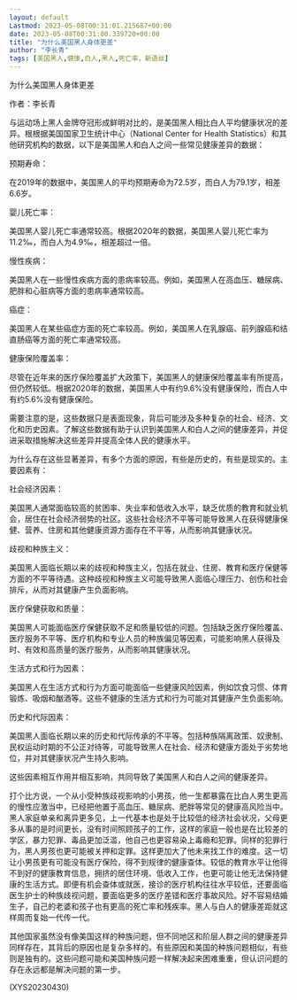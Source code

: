 ```yaml
---
layout: default
Lastmod: 2023-05-08T00:31:01.215687+00:00
date: 2023-05-08T00:31:00.339720+00:00
title: "为什么美国黑人身体更差"
author: "李长青"
tags: [美国黑人,健康,白人,黑人,死亡率，新语丝]
---
```


为什么美国黑人身体更差

作者：李长青

与运动场上黑人金牌夺冠形成鲜明对比的，是美国黑人相比白人平均健康状况的差异。根根据美国国家卫生统计中心（National Center for Health Statistics）和其他研究机构的数据，以下是美国黑人和白人之间一些常见健康差异的数据：

预期寿命：

在2019年的数据中，美国黑人的平均预期寿命为72.5岁，而白人为79.1岁，相差6.6岁。

婴儿死亡率：

美国黑人婴儿死亡率通常较高。根据2020年的数据，美国黑人婴儿死亡率为11.2‰，而白人为4.9‰，相差超过一倍。

慢性疾病：

美国黑人在一些慢性疾病方面的患病率较高。例如，美国黑人在高血压、糖尿病、肥胖和心脏病等方面的患病率通常较高。

癌症：

美国黑人在某些癌症方面的死亡率较高。例如，美国黑人在乳腺癌、前列腺癌和结直肠癌等方面的死亡率通常较高。

健康保险覆盖率：

尽管在近年来的医疗保险覆盖扩大政策下，美国黑人的健康保险覆盖率有所提高，但仍然较低。根据2020年的数据，美国黑人中有约9.6%没有健康保险，而白人中有约5.6%没有健康保险。

需要注意的是，这些数据只是表面现象，背后可能涉及多种复杂的社会、经济、文化和历史因素。了解这些数据有助于认识到美国黑人和白人之间的健康差异，并促进采取措施解决这些差异并提高全体人民的健康水平。

为什么存在这些显著差异，有多个方面的原因，有些是历史的，有些是现实的。主要因素有：

社会经济因素：

美国黑人通常面临较高的贫困率、失业率和低收入水平，缺乏优质的教育和就业机会，居住在社会经济弱势的社区。这些社会经济不平等可能导致黑人在获得健康保健、营养、住房和其他健康资源方面存在不平等，从而影响其健康状况。

歧视和种族主义：

美国黑人面临长期以来的歧视和种族主义，包括在就业、住房、教育和医疗保健等方面的不平等待遇。这种歧视和种族主义可能导致黑人面临心理压力、创伤和社会排斥，从而对其健康产生负面影响。

医疗保健获取和质量：

美国黑人可能面临医疗保健获取不足和质量较低的问题。包括缺乏医疗保险覆盖、医疗服务不平等、医疗机构和专业人员的种族偏见等因素，可能影响黑人获得及时、有效和高质量的医疗服务，从而影响其健康状况。

生活方式和行为因素：

美国黑人在生活方式和行为方面可能面临一些健康风险因素，例如饮食习惯、体育锻炼、吸烟和酗酒等。这些不健康的生活方式和行为可能对其健康产生负面影响。

历史和代际因素：

美国黑人面临长期以来的历史和代际传承的不平等。包括种族隔离政策、奴隶制、民权运动时期的不公正对待等，可能导致黑人在社会、经济和健康方面处于劣势地位，并对其健康状况产生持久影响。

这些因素相互作用并相互影响，共同导致了美国黑人和白人之间的健康差异。

打个比方说，一个从小受种族歧视影响的小男孩，他一生都暴露在比白人男生更高的慢性应激当中，已经把他置于高血压、糖尿病、肥胖等常见的健康高风险当中。黑人家庭单亲和离异更多见，上一代基本也是处于比较低的经济社会状况，父母更多从事的是时间更长，没有时间照顾孩子的工作，这样的家庭一般也是在比较差的学区，暴力犯罪、毒品更加泛滥，他自己也更容易染上毒瘾和犯罪。同样的犯罪行为，黑人男孩也更可能被关押和定罪。这样更加大了他未来找工作的难度。这一切让小男孩更有可能没有医疗保险，得不到规律的健康查体。较低的教育水平让他得不到好的健康教育信息，拥挤的居住环境、低收入工作，也更可能让他无法保持健康的生活方式。即便有机会查体或就医，接诊的医疗机构往往水平较低，还要面临医生护士的种族歧视问题，要面临更多的医疗差错和医疗事故风险。好不容易结婚生子，自己的老婆和孩子也有更高的死亡率和残疾率。黑人与白人的健康差距就这样周而复始一代传一代。

其他国家虽然没有像美国这样的种族问题，但不同地区和阶层人群之间的健康差异同样存在，其背后的原因也是复杂多样的。有些原因和美国的种族问题相似，有些则是独有的。这些问题可能和美国种族问题一样解决起来困难重重，但认识问题的存在永远都是解决问题的第一步。

(XYS20230430)

